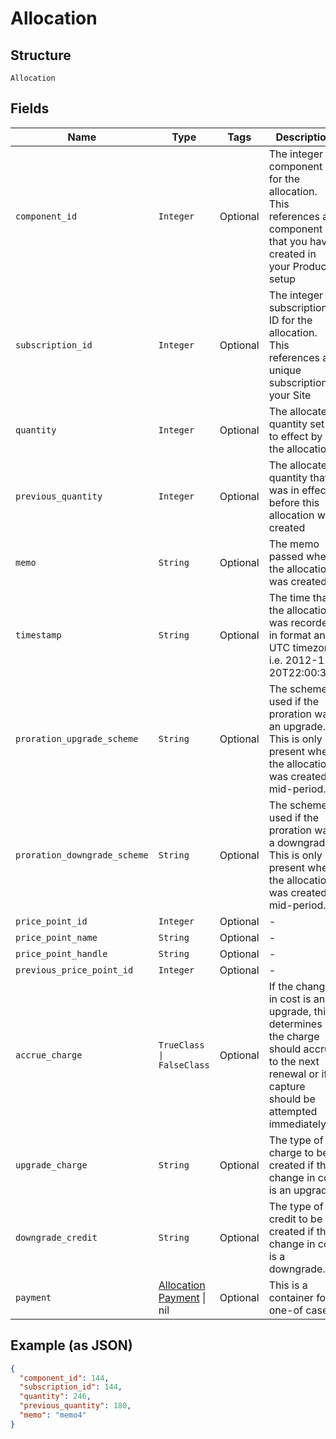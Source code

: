
# Allocation

## Structure

`Allocation`

## Fields

| Name | Type | Tags | Description |
|  --- | --- | --- | --- |
| `component_id` | `Integer` | Optional | The integer component ID for the allocation. This references a component that you have created in your Product setup |
| `subscription_id` | `Integer` | Optional | The integer subscription ID for the allocation. This references a unique subscription in your Site |
| `quantity` | `Integer` | Optional | The allocated quantity set in to effect by the allocation |
| `previous_quantity` | `Integer` | Optional | The allocated quantity that was in effect before this allocation was created |
| `memo` | `String` | Optional | The memo passed when the allocation was created |
| `timestamp` | `String` | Optional | The time that the allocation was recorded, in  format and UTC timezone, i.e. 2012-11-20T22:00:37Z |
| `proration_upgrade_scheme` | `String` | Optional | The scheme used if the proration was an upgrade. This is only present when the allocation was created mid-period. |
| `proration_downgrade_scheme` | `String` | Optional | The scheme used if the proration was a downgrade. This is only present when the allocation was created mid-period. |
| `price_point_id` | `Integer` | Optional | - |
| `price_point_name` | `String` | Optional | - |
| `price_point_handle` | `String` | Optional | - |
| `previous_price_point_id` | `Integer` | Optional | - |
| `accrue_charge` | `TrueClass \| FalseClass` | Optional | If the change in cost is an upgrade, this determines if the charge should accrue to the next renewal or if capture should be attempted immediately. |
| `upgrade_charge` | `String` | Optional | The type of charge to be created if the change in cost is an upgrade. |
| `downgrade_credit` | `String` | Optional | The type of credit to be created if the change in cost is a downgrade. |
| `payment` | [Allocation Payment](../../doc/models/allocation-payment.md) \| nil | Optional | This is a container for one-of cases. |

## Example (as JSON)

```json
{
  "component_id": 144,
  "subscription_id": 144,
  "quantity": 246,
  "previous_quantity": 180,
  "memo": "memo4"
}
```

